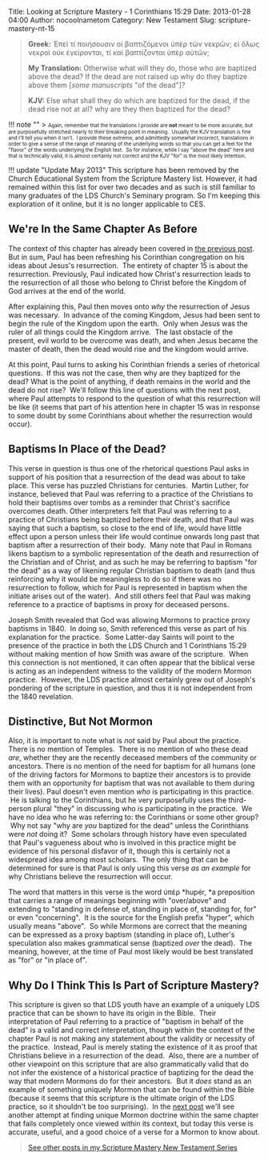 Title: Looking at Scripture Mastery - 1 Corinthians 15:29
Date: 2013-01-28 04:00
Author: nocoolnametom
Category: New Testament
Slug: scripture-mastery-nt-15

> **Greek:**
>  Ἐπεὶ τί ποιήσουσιν οἱ βαπτιζόμενοι ὑπὲρ τῶν νεκρῶν; εἰ ὅλως νεκροὶ οὐκ ἐγείρονται, τί καὶ βαπτίζονται ὑπὲρ αὐτῶν;
>
> **My Translation:**
>  Otherwise what will they do, those who are baptized above the dead? If the dead are not raised up why do they baptize above them <span>[*some manuscripts* "of the dead"]</span>?
>
> **KJV:**
>  Else what shall they do which are baptized for the dead, if the dead rise not at all? why are they then baptized for the dead?

!!! note ""
     > <span style="font-size: x-small;">Again, remember that the translations I provide are **not** meant to be more accurate, but are  purposefully stretched nearly to their breaking point in meaning.  Usually the KJV translation is fine and I'll tell you when it isn't.  I provide these extreme, and admittedly somewhat incorrect, translations in order to give a sense of the range of meaning of the underlying words so that you can get a feel for the "flavor" of the words underlying the English text.  So for instance, while I say "above the dead" here and that is technically valid, it is almost certainly not correct and the KJV "for" is the most likely intention.</span>

!!! update "Update May 2013"
     This scripture has been removed by the Church Educational System from the Scripture Mastery list. However, it had remained within this list for over two decades and as such is still familiar to many graduates of the LDS Church's Seminary program. So I'm keeping this exploration of it online, but it is no longer applicable to CES.

We're In the Same Chapter As Before
-----------------------------------

The context of this chapter has already been covered in [the previous post][]. But in sum, Paul has been refreshing his Corinthian congregation on his ideas about Jesus's resurrection.  The entirety of chapter 15 is about the resurrection. Previously, Paul indicated how Christ's resurrection leads to the resurrection of all those who belong to Christ before the Kingdom of God arrives at the end of the world.

After explaining this, Paul then moves onto *why* the resurrection of Jesus was necessary.  In advance of the coming Kingdom, Jesus had been sent to begin the rule of the Kingdom upon the earth.  Only when Jesus was the ruler of all things could the Kingdom arrive.  The last obstacle of the present, evil world to be overcome was death, and when Jesus became the master of death, then the dead would rise and the kingdom would arrive.

At this point, Paul turns to asking his Corinthian friends a series of rhetorical questions.  If this was not the case, then why are they baptized for the dead? What is the point of anything, if death remains in the world and the dead do not rise?  We'll follow this line of questions with the next post, where Paul attempts to respond to the question of what this resurrection will be like (it seems that part of his attention here in chapter 15 was in response to some doubt by some Corinthians about whether the resurrection would occur).

Baptisms In Place of the Dead?
------------------------------

This verse in question is thus one of the rhetorical questions Paul asks in support of his position that a resurrection of the dead was about to take place. This verse has puzzled Christians for centuries.  Martin Luther, for instance, believed that Paul was referring to a practice of the Christians to hold their baptisms over tombs as a reminder that Christ's sacrifice overcomes death. Other interpreters felt that Paul was referring to a practice of Christians being baptized before their death, and that Paul was saying that such a baptism, so close to the end of life, would have little effect upon a person unless their life would continue onwards long past that baptism after a resurrection of their body.  Many note that Paul in Romans likens baptism to a symbolic representation of the death and resurrection of the Christian and of Christ, and as such he may be referring to baptism "for the dead" as a way of likening regular Christian baptism to death (and thus reinforcing why it would be meaningless to do so if there was no resurrection to follow, which for Paul is represented in baptism when the initiate arises out of the water).  And still others feel that Paul was making reference to a practice of baptisms in proxy for deceased persons.

Joseph Smith revealed that God was allowing Mormons to practice proxy baptisms in 1840.  In doing so, Smith referenced this verse as part of his explanation for the practice.  Some Latter-day Saints will point to the presence of the practice in both the LDS Church and 1 Corinthians 15:29 without making mention of how Smith was aware of the scripture.  When this connection is not mentioned, it can often appear that the biblical verse is acting as an independent witness to the validity of the modern Mormon practice.  However, the LDS practice almost certainly grew out of Joseph's pondering of the scripture in question, and thus it is not independent from the 1840 revelation.

Distinctive, But Not Mormon
---------------------------

Also, it is important to note what is *not* said by Paul about the practice. There is no mention of Temples.  There is no mention of who these dead *are*, whether they are the recently deceased members of the community or ancestors. There is no mention of the need for baptism for all humans (one of the driving factors for Mormons to baptize their ancestors is to provide them with an opportunity for baptism that was not available to them during their lives). Paul doesn't even mention *who* is participating in this practice.  He is talking to the Corinthians, but he very purposefully uses the third-person plural "they" in discussing who is participating in the practice.  We have no idea who he was referring to: the Corinthians or some other group?  Why not say "why are *you* baptized for the dead" unless the Corinthians were *not* doing it?  Some scholars through history have even speculated that Paul's vagueness about who is involved in this practice might be evidence of his personal disfavor of it, though this is certainly not a widespread idea among most scholars.  The only thing that can be determined for sure is that Paul is only using this verse *as an example* for why Christians believe the resurrection will occur.

The word that matters in this verse is the word ὑπὲρ *hupér, *a preposition that carries a range of meanings beginning with "over/above" and extending to "standing in defense of, standing in place of, standing for, for" or even "concerning".  It is the source for the English prefix "hyper", which usually means "above".  So while Mormons are correct that the meaning can be expressed as a proxy baptism (standing in place of), Luther's speculation also makes grammatical sense (baptized *over* the dead).  The meaning, however, at the time of Paul most likely would be best translated as "for" or "in place of".

Why Do I Think This Is Part of Scripture Mastery?
-------------------------------------------------

This scripture is given so that LDS youth have an example of a uniquely LDS practice that can be shown to have its origin in the Bible.  Their interpretation of Paul referring to a practice of "baptism in behalf of the dead" is a valid and correct interpretation, though within the context of the chapter Paul is not making any statement about the validity or necessity of the practice.  Instead, Paul is merely stating the existence of it as proof that Christians believe in a resurrection of the dead.  Also, there are a number of other viewpoint on this scripture that are also grammatically valid that do not infer the existence of a historical practice of baptizing for the dead the way that modern Mormons do for their ancestors.  But it *does* stand as an example of something uniquely Mormon that can be found within the Bible (because it seems that this scripture is the ultimate origin of the LDS practice, so it shouldn't be too surprising).  In the [next post][] we'll see another attempt at finding unique Mormon doctrine within the same chapter that fails completely once viewed within its context, but today this verse is accurate, useful, and a good choice of a verse for a Mormon to know about.

> [See other posts in my Scripture Mastery New Testament Series][]

[the previous post]: |filename|scripture-mastery-nt-14.md "1 Corinthians 15:20-22"
[next post]: |filename|scripture-mastery-nt-16.md "1 Corinthians 15:40-42"
[See other posts in my Scripture Mastery New Testament Series]: |filename|scripture-mastery-new-testament.md "Scripture Mastery: New Testament"
